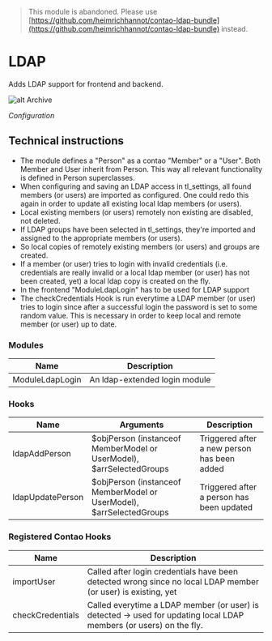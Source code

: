 > This module is abandoned. Please use [https://github.com/heimrichhannot/contao-ldap-bundle](https://github.com/heimrichhannot/contao-ldap-bundle) instead.

# LDAP

Adds LDAP support for frontend and backend.

![alt Archive](docs/screenshot.png)

*Configuration*

## Technical instructions

- The module defines a "Person" as a contao "Member" or a "User". Both Member and User inherit from Person. This way all relevant functionality is defined in Person superclasses.
- When configuring and saving an LDAP access in tl_settings, all found members (or users) are imported as configured. One could redo this again in order to update all existing local ldap members (or users).
- Local existing members (or users) remotely non existing are disabled, not deleted.
- If LDAP groups have been selected in tl_settings, they're imported and assigned to the appropriate members (or users).
- So local copies of remotely existing members (or users) and groups are created.
- If a member (or user) tries to login with invalid credentials (i.e. credentials are really invalid or a local ldap member (or user) has not been created, yet) a local ldap copy is created on the fly.
- In the frontend "ModuleLdapLogin" has to be used for LDAP support
- The checkCredentials Hook is run everytime a LDAP member (or user) tries to login since after a successful login the password is set to some random value. This is necessary in order to keep local and remote member (or user) up to date.

### Modules

Name | Description
---- | -----------
ModuleLdapLogin | An ldap-extended login module

### Hooks

Name | Arguments | Description
---- | --------- | -----------
ldapAddPerson | $objPerson (instanceof MemberModel or UserModel), $arrSelectedGroups | Triggered after a new person has been added
ldapUpdatePerson | $objPerson (instanceof MemberModel or UserModel), $arrSelectedGroups | Triggered after a person has been updated

### Registered Contao Hooks

Name | Description
---- | -----------
importUser | Called after login credentials have been detected wrong since no local LDAP member (or user) is existing, yet
checkCredentials | Called everytime a LDAP member (or user) is detected -> used for updating local LDAP members (or users) on the fly.
